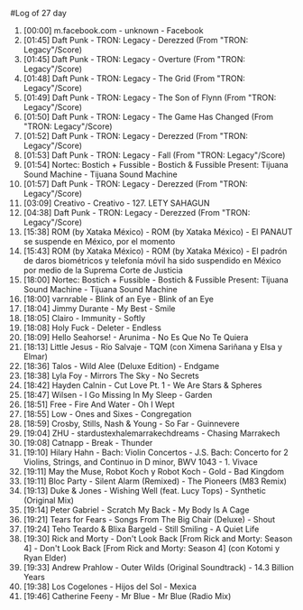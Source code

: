 #Log of 27 day

1. [00:00] m.facebook.com - unknown - Facebook
1. [01:45] Daft Punk - TRON: Legacy - Derezzed (From "TRON: Legacy"/Score)
1. [01:45] Daft Punk - TRON: Legacy - Overture (From "TRON: Legacy"/Score)
1. [01:48] Daft Punk - TRON: Legacy - The Grid (From "TRON: Legacy"/Score)
1. [01:49] Daft Punk - TRON: Legacy - The Son of Flynn (From "TRON: Legacy"/Score)
1. [01:50] Daft Punk - TRON: Legacy - The Game Has Changed (From "TRON: Legacy"/Score)
1. [01:52] Daft Punk - TRON: Legacy - Derezzed (From "TRON: Legacy"/Score)
1. [01:53] Daft Punk - TRON: Legacy - Fall (From "TRON: Legacy"/Score)
1. [01:54] Nortec: Bostich + Fussible - Bostich & Fussible Present: Tijuana Sound Machine - Tijuana Sound Machine
1. [01:57] Daft Punk - TRON: Legacy - Derezzed (From "TRON: Legacy"/Score)
1. [03:09] Creativo - Creativo - 127. LETY SAHAGUN
1. [04:38] Daft Punk - TRON: Legacy - Derezzed (From "TRON: Legacy"/Score)
1. [15:38] ROM (by Xataka México) - ROM (by Xataka México) - El PANAUT se suspende en México, por el momento
1. [15:43] ROM (by Xataka México) - ROM (by Xataka México) - El padrón de daros biométricos y telefonía móvil ha sido suspendido en México por medio de la Suprema Corte de Justicia
1. [18:00] Nortec: Bostich + Fussible - Bostich & Fussible Present: Tijuana Sound Machine - Tijuana Sound Machine
1. [18:00] varnrable - Blink of an Eye - Blink of an Eye
1. [18:04] Jimmy Durante - My Best - Smile
1. [18:05] Clairo - Immunity - Softly
1. [18:08] Holy Fuck - Deleter - Endless
1. [18:09] Hello Seahorse! - Arunima - No Es Que No Te Quiera
1. [18:13] Little Jesus - Río Salvaje - TQM (con Ximena Sariñana y Elsa y Elmar)
1. [18:36] Talos - Wild Alee (Deluxe Edition) - Endgame
1. [18:38] Lyla Foy - Mirrors The Sky - No Secrets
1. [18:42] Hayden Calnin - Cut Love Pt. 1 - We Are Stars & Spheres
1. [18:47] Wilsen - I Go Missing In My Sleep - Garden
1. [18:51] Free - Fire And Water - Oh I Wept
1. [18:55] Low - Ones and Sixes - Congregation
1. [18:59] Crosby, Stills, Nash & Young - So Far - Guinnevere
1. [19:04] ZHU - stardustexhalemarrakechdreams - Chasing Marrakech
1. [19:08] Catnapp - Break - Thunder
1. [19:10] Hilary Hahn - Bach: Violin Concertos - J.S. Bach: Concerto for 2 Violins, Strings, and Continuo in D minor, BWV 1043 - 1. Vivace
1. [19:11] May the Muse, Robot Koch y Robot Koch - Gold - Bad Kingdom
1. [19:11] Bloc Party - Silent Alarm (Remixed) - The Pioneers (M83 Remix)
1. [19:13] Duke & Jones - Wishing Well (feat. Lucy Tops) - Synthetic (Original Mix)
1. [19:14] Peter Gabriel - Scratch My Back - My Body Is A Cage
1. [19:21] Tears for Fears - Songs From The Big Chair (Deluxe) - Shout
1. [19:24] Teho Teardo & Blixa Bargeld - Still Smiling - A Quiet Life
1. [19:30] Rick and Morty - Don't Look Back [From Rick and Morty: Season 4] - Don't Look Back [From Rick and Morty: Season 4] (con Kotomi y Ryan Elder)
1. [19:33] Andrew Prahlow - Outer Wilds (Original Soundtrack) - 14.3 Billion Years
1. [19:38] Los Cogelones - Hijos del Sol - Mexica
1. [19:46] Catherine Feeny - Mr Blue - Mr Blue (Radio Mix)
